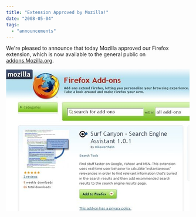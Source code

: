 ```yaml
---
title: "Extension Approved by Mozilla!"
date: "2008-05-04"
tags: 
  - "announcements"
---
```


We're pleased to announce that today Mozilla approved our Firefox extension, which is now available to the general public on [addons.Mozilla.org](https://addons.mozilla.org/en-US/firefox/addon/6549).

![Surf Canyon Download page on Mozilla](/assets/images/rank-dynamics/mozilla-surf-canyon-download-page.jpg "Surf Canyon Download page on Mozilla")
